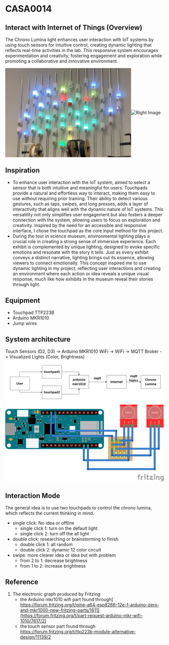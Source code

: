 # CASA0014 

## Interact with Internet of Things (Overview)
The Chrono Lumina light enhances user interaction with IoT systems by using touch sensors for intuitive control, creating dynamic lighting that reflects real-time activities in the lab. This responsive system encourages experimentation and creativity, fostering engagement and exploration while promoting a collaborative and innovative environment.

<div style="display: flex; justify-content: space-between; align-items: center;">
  <img src="https://github.com/JY-SHENNNN/CASA0014/blob/main/src/allchronoLumina.jpg" alt="Left Image" width="400">
  <img src="https://github.com/JY-SHENNNN/CASA0014/blob/main/src/finalenclo.jpg" alt="Right Image" width="400">
</div>

## Inspiration
* To enhance user interaction with the IoT system, aimed to select a sensor that is both intuitive and meaningful for users. Touchpads provide a natural and effortless way to interact, making them easy to use without requiring prior training. Their ability to detect various gestures, such as taps, swipes, and long presses, adds a layer of interactivity that aligns well with the dynamic nature of IoT systems. This versatility not only simplifies user engagement but also fosters a deeper connection with the system, allowing users to focus on exploration and creativity. Inspired by the need for an accessible and responsive interface, I chose the touchpad as the core input method for this project.
* During the tour in science museum, environmental lighting plays a crucial role in creating a strong sense of immersive experience. Each exhibit is complemented by unique lighting, designed to evoke specific emotions and resonate with the story it tells. Just as every exhibit conveys a distinct narrative, lighting brings out its essence, allowing viewers to connect emotionally. This concept inspired me to use dynamic lighting in my project, reflecting user interactions and creating an environment where each action or idea reveals a unique visual response, much like how exhibits in the museum reveal their stories through light.

## Equipment
* Touchpad TTP223B
* Arduino MKR1010
* Jump wires

## System architecture
Touch Sensors (D2, D3) ->
Arduino MKR1010 WiFi ->
WiFi -> MQTT Broker -> Visualized Lights (Color, Brightness)
![](https://github.com/JY-SHENNNN/CASA0014/blob/main/src/flowchart.png)
![](https://github.com/JY-SHENNNN/CASA0014/blob/main/src/electronicCir.png)

## Interaction Mode
The general idea is to use two touchpads to control the chrono lumina, which reflects the current thinking in mind.
* single click: No idea or offline
  - single click 1: turn on the default light
  - single click 2: turn off the all light
* double click: researching or brainstorming to finish
  - double click 1: all random
  - double click 2: dynamic 12 color circuit
* swipe: more clearer idea or idea but with problem
  - from 2 to 1: decrease brightness
  - from 1 to 2: increase brightness




## Reference
1. The electronic graph pruduced by Fritzing
   * the Arduino mkr1010 wifi part found through[ https://forum.fritzing.org/t/pine-a64-esp8266-12e-f-arduino-zero-and-mkr1000-new-fritzing-parts/1611](https://forum.fritzing.org/t/part-request-arduino-mkr-wifi-1010/7617/2)
   * the touch sensor part found through https://forum.fritzing.org/t/ttp223b-module-alternative-design/11139/2
